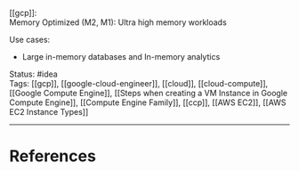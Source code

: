 [[gcp]]:  
Memory Optimized (M2, M1): Ultra high memory workloads 

Use cases:
- Large in-memory databases and In-memory analytics

Status: #idea  
Tags:  [[gcp]], [[google-cloud-engineer]], [[cloud]], [[cloud-compute]], [[Google Compute Engine]], [[Steps when creating a VM Instance in Google Compute Engine]], [[Compute Engine Family]], [[ccp]], [[AWS EC2]], [[AWS EC2 Instance Types]]

---
# References
